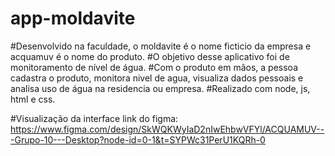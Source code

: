 # app-moldavite

#Desenvolvido na faculdade, o moldavite é o nome ficticio da empresa e acquamuv é o nome do produto.
#O objetivo desse aplicativo foi de monitoramento de nível de água.
#Com o produto em mãos, a pessoa cadastra o produto, monitora nivel de agua, visualiza dados pessoais e analisa uso de água na residencia ou empresa.
#Realizado com node, js, html e css.


#Visualização da interface link do figma:
https://www.figma.com/design/SkWQKWyIaD2nIwEhbwVFYl/ACQUAMUV---Grupo-10---Desktop?node-id=0-1&t=SYPWc31PerU1KQRh-0
